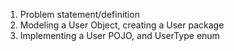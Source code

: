 1. Problem statement/definition
2. Modeling a User Object, creating a User package
3. Implementing a User POJO, and UserType enum
